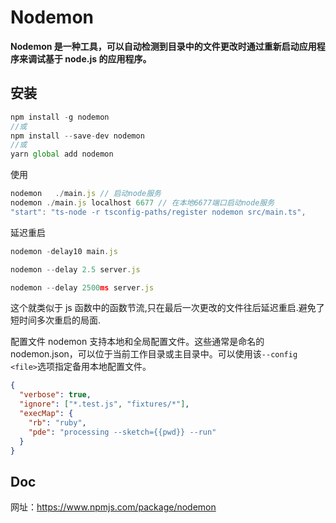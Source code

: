 # Nodemon

**Nodemon 是一种工具，可以自动检测到目录中的文件更改时通过重新启动应用程序来调试基于 node.js 的应用程序。**

## 安装

```js
npm install -g nodemon
//或
npm install --save-dev nodemon
//或
yarn global add nodemon
```

使用

```js
nodemon   ./main.js // 启动node服务
nodemon ./main.js localhost 6677 // 在本地6677端口启动node服务
"start": "ts-node -r tsconfig-paths/register nodemon src/main.ts",
```

延迟重启

```js
nodemon -delay10 main.js

nodemon --delay 2.5 server.js

nodemon --delay 2500ms server.js
```

这个就类似于 js 函数中的函数节流,只在最后一次更改的文件往后延迟重启.避免了短时间多次重启的局面.

配置文件
nodemon 支持本地和全局配置文件。这些通常是命名的 nodemon.json，可以位于当前工作目录或主目录中。可以使用该`--config <file>`选项指定备用本地配置文件。

```json
{
  "verbose": true,
  "ignore": ["*.test.js", "fixtures/*"],
  "execMap": {
    "rb": "ruby",
    "pde": "processing --sketch={{pwd}} --run"
  }
}
```

## Doc

网址：<https://www.npmjs.com/package/nodemon>
